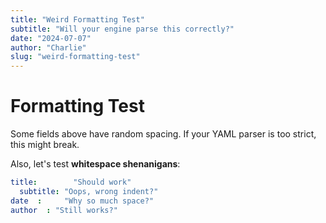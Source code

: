 ```yaml
---
title: "Weird Formatting Test"
subtitle: "Will your engine parse this correctly?"
date: "2024-07-07"
author: "Charlie"
slug: "weird-formatting-test"
---
```


# Formatting Test

Some fields above have random spacing. If your YAML parser is too strict, this might break.

Also, let's test **whitespace shenanigans**:

```yaml
title:        "Should work"
  subtitle: "Oops, wrong indent?"
date  :     "Why so much space?"
author  : "Still works?"
```
